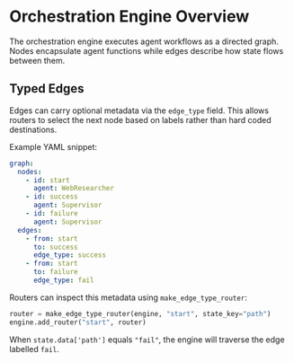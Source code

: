 # Orchestration Engine Overview

The orchestration engine executes agent workflows as a directed graph. Nodes encapsulate agent functions while edges describe how state flows between them.

## Typed Edges

Edges can carry optional metadata via the `edge_type` field. This allows routers to select the next node based on labels rather than hard coded destinations.

Example YAML snippet:

```yaml
graph:
  nodes:
    - id: start
      agent: WebResearcher
    - id: success
      agent: Supervisor
    - id: failure
      agent: Supervisor
  edges:
    - from: start
      to: success
      edge_type: success
    - from: start
      to: failure
      edge_type: fail
```

Routers can inspect this metadata using `make_edge_type_router`:

```python
router = make_edge_type_router(engine, "start", state_key="path")
engine.add_router("start", router)
```

When `state.data['path']` equals `"fail"`, the engine will traverse the edge labelled `fail`.
